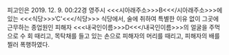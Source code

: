 피고인은 2019. 12. 9. 00:22경 영주시 <<<시아래주소>>>B<<</시아래주소>>>에 있는 <<<식당>>>‘C'<<</식당>>> 식당에서, 술에 취하여 특별한 이유 없이 그곳에 근무하는 종업원인 피해자 <<<내국인이름>>>D<<</내국인이름>>>의 얼굴을 주먹으로 수 회 때리고, 목탁채를 들고 있는 손으로 피해자의 머리를 때리고, 피해자의 배를 찔러 폭행하였다.